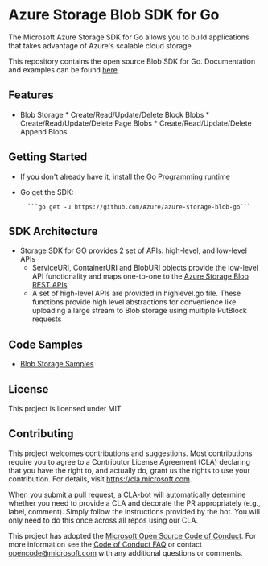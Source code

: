 # Azure Storage Blob SDK for Go
The Microsoft Azure Storage SDK for Go allows you to build applications that takes advantage of Azure's scalable cloud storage. 

This repository contains the open source Blob SDK for Go. Documentation and examples can be found [here](https://godoc.org/github.com/Azure/azure-storage-blob-go/2016-05-31/azblob).

## Features
* Blob Storage
        * Create/Read/Update/Delete Block Blobs
        * Create/Read/Update/Delete Page Blobs
        * Create/Read/Update/Delete Append Blobs

## Getting Started
* If you don't already have it, install [the Go Programming runtime](https://golang.org/dl/)
* Go get the SDK:

        ```go get -u https://github.com/Azure/azure-storage-blob-go```
		
## SDK Architecture

* Storage SDK for GO provides 2 set of APIs: high-level, and low-level APIs
	* ServiceURI, ContainerURI and BlobURI objects provide the low-level API functionality and maps one-to-one to the [Azure Storage Blob REST APIs](https://docs.microsoft.com/en-us/rest/api/storageservices/blob-service-rest-api)
	* A set of high-level APIs are provided in highlevel.go file. These functions provide high level abstractions for convenience like uploading a large stream to Blob storage using multiple PutBlock requests

## Code Samples
* [Blob Storage Samples](https://github.com/seguler/azure-storage-blob-go/blob/master/2016-05-31/azblob/zt_examples_test.go)

## License
This project is licensed under MIT.

## Contributing
This project welcomes contributions and suggestions.  Most contributions require you to agree to a
Contributor License Agreement (CLA) declaring that you have the right to, and actually do, grant us
the rights to use your contribution. For details, visit https://cla.microsoft.com.

When you submit a pull request, a CLA-bot will automatically determine whether you need to provide
a CLA and decorate the PR appropriately (e.g., label, comment). Simply follow the instructions
provided by the bot. You will only need to do this once across all repos using our CLA.

This project has adopted the [Microsoft Open Source Code of Conduct](https://opensource.microsoft.com/codeofconduct/).
For more information see the [Code of Conduct FAQ](https://opensource.microsoft.com/codeofconduct/faq/) or
contact [opencode@microsoft.com](mailto:opencode@microsoft.com) with any additional questions or comments.
